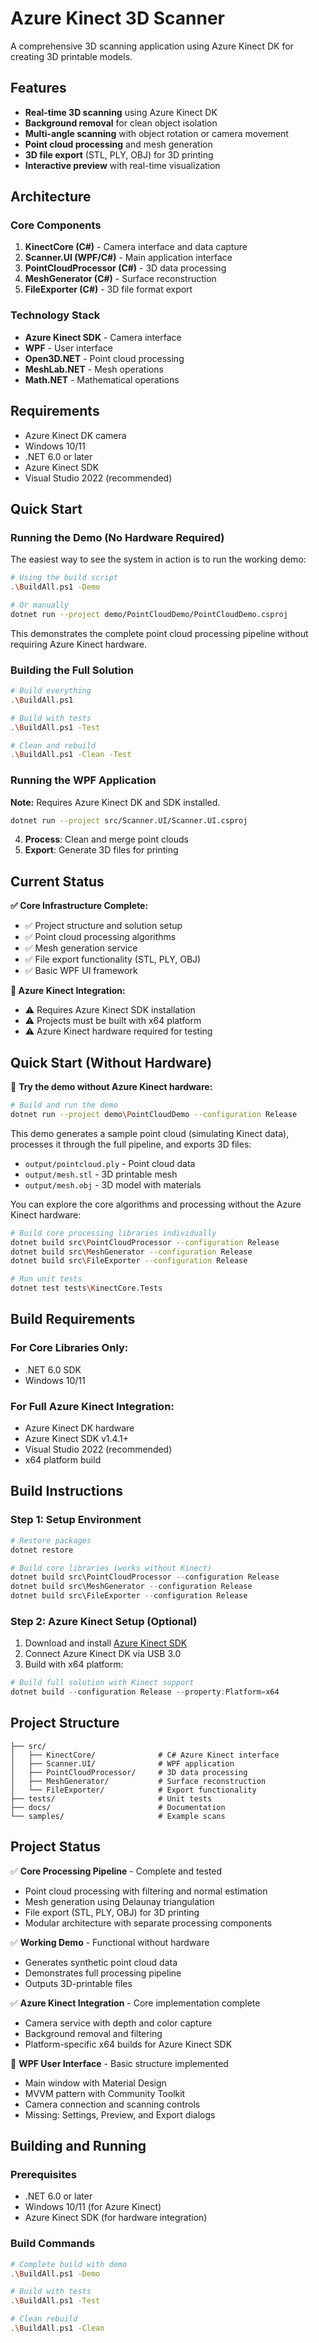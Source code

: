 # Azure Kinect 3D Scanner

A comprehensive 3D scanning application using Azure Kinect DK for creating 3D printable models.

## Features

- **Real-time 3D scanning** using Azure Kinect DK
- **Background removal** for clean object isolation
- **Multi-angle scanning** with object rotation or camera movement
- **Point cloud processing** and mesh generation
- **3D file export** (STL, PLY, OBJ) for 3D printing
- **Interactive preview** with real-time visualization

## Architecture

### Core Components

1. **KinectCore (C#)** - Camera interface and data capture
2. **Scanner.UI (WPF/C#)** - Main application interface
3. **PointCloudProcessor (C#)** - 3D data processing
4. **MeshGenerator (C#)** - Surface reconstruction
5. **FileExporter (C#)** - 3D file format export

### Technology Stack

- **Azure Kinect SDK** - Camera interface
- **WPF** - User interface
- **Open3D.NET** - Point cloud processing
- **MeshLab.NET** - Mesh operations
- **Math.NET** - Mathematical operations

## Requirements

- Azure Kinect DK camera
- Windows 10/11
- .NET 6.0 or later
- Azure Kinect SDK
- Visual Studio 2022 (recommended)

## Quick Start

### Running the Demo (No Hardware Required)

The easiest way to see the system in action is to run the working demo:

```bash
# Using the build script
.\BuildAll.ps1 -Demo

# Or manually
dotnet run --project demo/PointCloudDemo/PointCloudDemo.csproj
```

This demonstrates the complete point cloud processing pipeline without requiring Azure Kinect hardware.

### Building the Full Solution

```bash
# Build everything
.\BuildAll.ps1

# Build with tests
.\BuildAll.ps1 -Test

# Clean and rebuild
.\BuildAll.ps1 -Clean -Test
```

### Running the WPF Application

**Note:** Requires Azure Kinect DK and SDK installed.

```bash
dotnet run --project src/Scanner.UI/Scanner.UI.csproj
```
4. **Process**: Clean and merge point clouds
5. **Export**: Generate 3D files for printing

## Current Status

**✅ Core Infrastructure Complete:**
- ✅ Project structure and solution setup
- ✅ Point cloud processing algorithms  
- ✅ Mesh generation service
- ✅ File export functionality (STL, PLY, OBJ)
- ✅ Basic WPF UI framework

**🔧 Azure Kinect Integration:**
- ⚠️ Requires Azure Kinect SDK installation
- ⚠️ Projects must be built with x64 platform
- ⚠️ Azure Kinect hardware required for testing

## Quick Start (Without Hardware)

🚀 **Try the demo without Azure Kinect hardware:**

```bash
# Build and run the demo
dotnet run --project demo\PointCloudDemo --configuration Release
```

This demo generates a sample point cloud (simulating Kinect data), processes it through the full pipeline, and exports 3D files:
- `output/pointcloud.ply` - Point cloud data
- `output/mesh.stl` - 3D printable mesh  
- `output/mesh.obj` - 3D model with materials

You can explore the core algorithms and processing without the Azure Kinect hardware:

```bash
# Build core processing libraries individually
dotnet build src\PointCloudProcessor --configuration Release
dotnet build src\MeshGenerator --configuration Release
dotnet build src\FileExporter --configuration Release

# Run unit tests
dotnet test tests\KinectCore.Tests
```

## Build Requirements

### For Core Libraries Only:
- .NET 6.0 SDK
- Windows 10/11

### For Full Azure Kinect Integration:
- Azure Kinect DK hardware
- Azure Kinect SDK v1.4.1+
- Visual Studio 2022 (recommended)
- x64 platform build

## Build Instructions

### Step 1: Setup Environment
```powershell
# Restore packages
dotnet restore

# Build core libraries (works without Kinect)
dotnet build src\PointCloudProcessor --configuration Release
dotnet build src\MeshGenerator --configuration Release
dotnet build src\FileExporter --configuration Release
```

### Step 2: Azure Kinect Setup (Optional)
1. Download and install [Azure Kinect SDK](https://docs.microsoft.com/en-us/azure/kinect-dk/sensor-sdk-download)
2. Connect Azure Kinect DK via USB 3.0
3. Build with x64 platform:
```powershell
# Build full solution with Kinect support
dotnet build --configuration Release --property:Platform=x64
```

## Project Structure

```
├── src/
│   ├── KinectCore/              # C# Azure Kinect interface
│   ├── Scanner.UI/              # WPF application
│   ├── PointCloudProcessor/     # 3D data processing
│   ├── MeshGenerator/           # Surface reconstruction
│   └── FileExporter/            # Export functionality
├── tests/                       # Unit tests
├── docs/                        # Documentation
└── samples/                     # Example scans
```

## Project Status

✅ **Core Processing Pipeline** - Complete and tested
- Point cloud processing with filtering and normal estimation
- Mesh generation using Delaunay triangulation
- File export (STL, PLY, OBJ) for 3D printing
- Modular architecture with separate processing components

✅ **Working Demo** - Functional without hardware
- Generates synthetic point cloud data
- Demonstrates full processing pipeline
- Outputs 3D-printable files

✅ **Azure Kinect Integration** - Core implementation complete
- Camera service with depth and color capture
- Background removal and filtering
- Platform-specific x64 builds for Azure Kinect SDK

🔄 **WPF User Interface** - Basic structure implemented
- Main window with Material Design
- MVVM pattern with Community Toolkit
- Camera connection and scanning controls
- Missing: Settings, Preview, and Export dialogs

## Building and Running

### Prerequisites

- .NET 6.0 or later
- Windows 10/11 (for Azure Kinect)
- Azure Kinect SDK (for hardware integration)

### Build Commands

```bash
# Complete build with demo
.\BuildAll.ps1 -Demo

# Build with tests  
.\BuildAll.ps1 -Test

# Clean rebuild
.\BuildAll.ps1 -Clean
```
